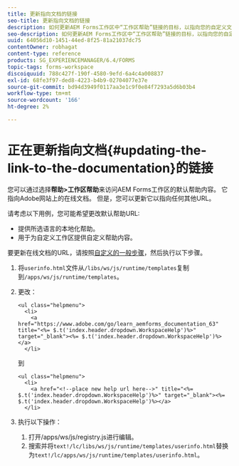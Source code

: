 ```yaml
---
title: 更新指向文档的链接
seo-title: 更新指向文档的链接
description: 如何更新AEM Forms工作区中“工作区帮助”链接的目标，以指向您的自定义文档链接。
seo-description: 如何更新AEM Forms工作区中“工作区帮助”链接的目标，以指向您的自定义文档链接。
uuid: 64056d10-1451-44ed-8f25-81a21037dc75
contentOwner: robhagat
content-type: reference
products: SG_EXPERIENCEMANAGER/6.4/FORMS
topic-tags: forms-workspace
discoiquuid: 788c427f-190f-4580-9efd-6a4c4a008837
exl-id: 68fe3f97-ded8-4223-b4b9-02704077e37e
source-git-commit: bd94d3949f0117aa3e1c9f0e84f7293a5d6b03b4
workflow-type: tm+mt
source-wordcount: '166'
ht-degree: 2%

---
```


# 正在更新指向文档{#updating-the-link-to-the-documentation}的链接

您可以通过选择&#x200B;**帮助>工作区帮助**&#x200B;来访问AEM Forms工作区的默认帮助内容。 它指向Adobe网站上的在线文档。 但是，您可以更新它以指向任何其他URL。

请考虑以下用例，您可能希望更改默认帮助URL:

* 提供所选语言的本地化帮助。
* 用于为自定义工作区提供自定义帮助内容。

要更新在线文档的URL，请按照[自定义的一般步骤](/help/forms/using/generic-steps-html-workspace-customization.md)，然后执行以下步骤。

1. 将`userinfo.html`文件从`/libs/ws/js/runtime/templates`复制到`/apps/ws/js/runtime/templates`。
1. 更改：

   ```
   <ul class="helpmenu">
     <li>            
       <a href="https://www.adobe.com/go/learn_aemforms_documentation_63" title="<%= $.t('index.header.dropdown.WorkspaceHelp')%>" target="_blank"><%= $.t('index.header.dropdown.WorkspaceHelp')%></a>
     </li>
   ```

   到

   ```
   <ul class="helpmenu">
     <li>            
       <a href="<!--place new help url here-->" title="<%= $.t('index.header.dropdown.WorkspaceHelp')%>" target="_blank"><%= $.t('index.header.dropdown.WorkspaceHelp')%></a>
     </li>
   ```

1. 执行以下操作：

   1. 打开/apps/ws/js/registry.js进行编辑。
   1. 搜索并将`text!/lc/libs/ws/js/runtime/templates/userinfo.html`替换为`text!/lc/apps/ws/js/runtime/templates/userinfo.html`。
